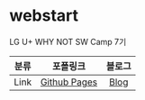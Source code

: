 # webstart

LG U+ WHY NOT SW Camp 7기

|분류|포폴링크|블로그| 
|:---:|:---:|:---:|
|Link|[Github Pages](https://clear-head.github.io/webstart/sevice/index.html)|[Blog](https://problems.tistory.com/)|
